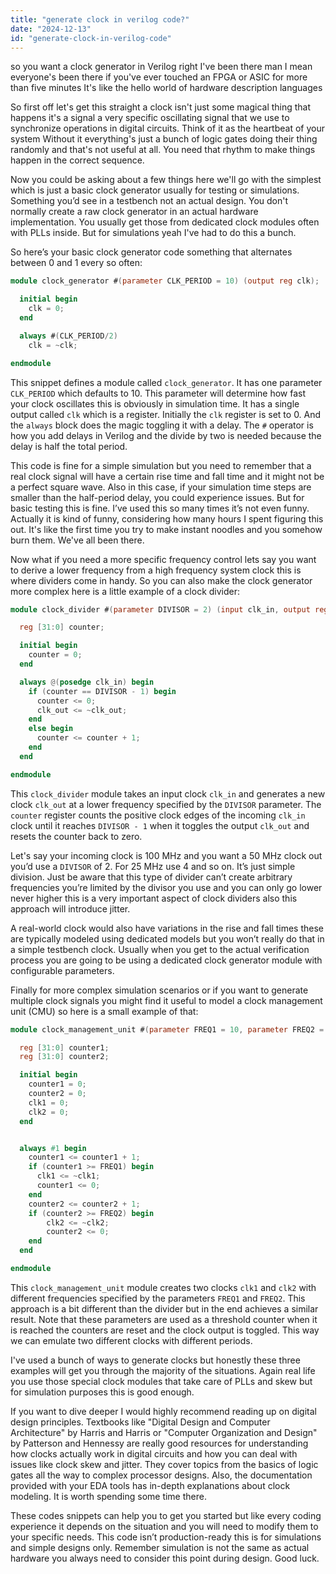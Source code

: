 ```yaml
---
title: "generate clock in verilog code?"
date: "2024-12-13"
id: "generate-clock-in-verilog-code"
---
```


 so you want a clock generator in Verilog right I've been there man I mean everyone's been there if you've ever touched an FPGA or ASIC for more than five minutes It's like the hello world of hardware description languages

So first off let's get this straight a clock isn't just some magical thing that happens it's a signal a very specific oscillating signal that we use to synchronize operations in digital circuits. Think of it as the heartbeat of your system Without it everything's just a bunch of logic gates doing their thing randomly and that's not useful at all. You need that rhythm to make things happen in the correct sequence.

Now you could be asking about a few things here we'll go with the simplest which is just a basic clock generator usually for testing or simulations. Something you’d see in a testbench not an actual design. You don't normally create a raw clock generator in an actual hardware implementation. You usually get those from dedicated clock modules often with PLLs inside. But for simulations yeah I've had to do this a bunch.

So here’s your basic clock generator code something that alternates between 0 and 1 every so often:

```verilog
module clock_generator #(parameter CLK_PERIOD = 10) (output reg clk);

  initial begin
    clk = 0;
  end

  always #(CLK_PERIOD/2)
    clk = ~clk;

endmodule
```

This snippet defines a module called `clock_generator`. It has one parameter `CLK_PERIOD` which defaults to 10. This parameter will determine how fast your clock oscillates this is obviously in simulation time. It has a single output called `clk` which is a register. Initially the `clk` register is set to 0. And the `always` block does the magic toggling it with a delay. The `#` operator is how you add delays in Verilog and the divide by two is needed because the delay is half the total period.

This code is fine for a simple simulation but you need to remember that a real clock signal will have a certain rise time and fall time and it might not be a perfect square wave. Also in this case, if your simulation time steps are smaller than the half-period delay, you could experience issues. But for basic testing this is fine. I’ve used this so many times it’s not even funny. Actually it is kind of funny, considering how many hours I spent figuring this out. It's like the first time you try to make instant noodles and you somehow burn them. We've all been there.

Now what if you need a more specific frequency control lets say you want to derive a lower frequency from a high frequency system clock this is where dividers come in handy. So you can also make the clock generator more complex here is a little example of a clock divider:

```verilog
module clock_divider #(parameter DIVISOR = 2) (input clk_in, output reg clk_out);

  reg [31:0] counter;

  initial begin
    counter = 0;
  end

  always @(posedge clk_in) begin
    if (counter == DIVISOR - 1) begin
      counter <= 0;
      clk_out <= ~clk_out;
    end
    else begin
      counter <= counter + 1;
    end
  end

endmodule
```

This `clock_divider` module takes an input clock `clk_in` and generates a new clock `clk_out` at a lower frequency specified by the `DIVISOR` parameter.  The `counter` register counts the positive clock edges of the incoming `clk_in` clock until it reaches `DIVISOR - 1` when it toggles the output `clk_out` and resets the counter back to zero.

Let's say your incoming clock is 100 MHz and you want a 50 MHz clock out you’d use a `DIVISOR` of 2. For 25 MHz use 4 and so on. It’s just simple division. Just be aware that this type of divider can’t create arbitrary frequencies you’re limited by the divisor you use and you can only go lower never higher this is a very important aspect of clock dividers also this approach will introduce jitter.

A real-world clock would also have variations in the rise and fall times these are typically modeled using dedicated models but you won’t really do that in a simple testbench clock. Usually when you get to the actual verification process you are going to be using a dedicated clock generator module with configurable parameters.

Finally for more complex simulation scenarios or if you want to generate multiple clock signals you might find it useful to model a clock management unit (CMU) so here is a small example of that:

```verilog
module clock_management_unit #(parameter FREQ1 = 10, parameter FREQ2 = 20) (output reg clk1, output reg clk2);

  reg [31:0] counter1;
  reg [31:0] counter2;

  initial begin
    counter1 = 0;
    counter2 = 0;
    clk1 = 0;
    clk2 = 0;
  end


  always #1 begin
    counter1 <= counter1 + 1;
    if (counter1 >= FREQ1) begin
      clk1 <= ~clk1;
      counter1 <= 0;
    end
    counter2 <= counter2 + 1;
    if (counter2 >= FREQ2) begin
        clk2 <= ~clk2;
        counter2 <= 0;
    end
  end

endmodule
```
This `clock_management_unit` module creates two clocks `clk1` and `clk2` with different frequencies specified by the parameters `FREQ1` and `FREQ2`. This approach is a bit different than the divider but in the end achieves a similar result. Note that these parameters are used as a threshold counter when it is reached the counters are reset and the clock output is toggled. This way we can emulate two different clocks with different periods.

I've used a bunch of ways to generate clocks but honestly these three examples will get you through the majority of the situations. Again real life you use those special clock modules that take care of PLLs and skew but for simulation purposes this is good enough.

If you want to dive deeper I would highly recommend reading up on digital design principles. Textbooks like "Digital Design and Computer Architecture" by Harris and Harris or "Computer Organization and Design" by Patterson and Hennessy are really good resources for understanding how clocks actually work in digital circuits and how you can deal with issues like clock skew and jitter. They cover topics from the basics of logic gates all the way to complex processor designs. Also, the documentation provided with your EDA tools has in-depth explanations about clock modeling. It is worth spending some time there.

These codes snippets can help you to get you started but like every coding experience it depends on the situation and you will need to modify them to your specific needs. This code isn’t production-ready this is for simulations and simple designs only. Remember simulation is not the same as actual hardware you always need to consider this point during design. Good luck.
